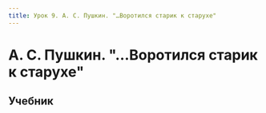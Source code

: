 ```yaml
---
title: Урок 9. А. С. Пушкин. "…Воротился старик к старухе"
---
```


# А. С. Пушкин. "…Воротился старик к старухе"

## Учебник